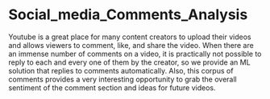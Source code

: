 # Social_media_Comments_Analysis

Youtube is a great place for many content creators to upload their videos and allows viewers to comment, like, and share the video. When there are an immense number of comments on a video, it is practically not possible to reply to each and every one of them by the creator, so we provide an ML solution that replies to comments automatically. Also, this corpus of comments provides a very interesting opportunity to grab the overall sentiment of the comment section and ideas for future videos.
